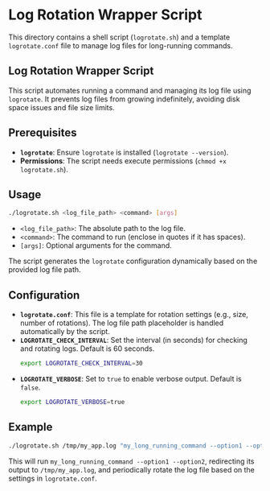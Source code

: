 # Log Rotation Wrapper Script

This directory contains a shell script (`logrotate.sh`) and a template
`logrotate.conf` file to manage log files for long-running commands.

## Log Rotation Wrapper Script

This script automates running a command and managing its log file using
`logrotate`. It prevents log files from growing indefinitely, avoiding disk space
issues and file size limits.

## Prerequisites

*   **`logrotate`**: Ensure `logrotate` is installed (`logrotate --version`).
*   **Permissions**: The script needs execute permissions (`chmod +x
    logrotate.sh`).

## Usage

```bash
./logrotate.sh <log_file_path> <command> [args]
```

*   `<log_file_path>`: The absolute path to the log file.
*   `<command>`: The command to run (enclose in quotes if it has spaces).
*   `[args]`: Optional arguments for the command.

The script generates the `logrotate` configuration dynamically based on the
provided log file path.

## Configuration

*   **`logrotate.conf`**: This file is a template for rotation settings (e.g.,
    size, number of rotations). The log file path placeholder is handled
    automatically by the script.
*   **`LOGROTATE_CHECK_INTERVAL`**: Set the interval (in seconds) for checking
    and rotating logs. Default is 60 seconds.
    ```bash
    export LOGROTATE_CHECK_INTERVAL=30
    ```
*   **`LOGROTATE_VERBOSE`**: Set to `true` to enable verbose output. Default is
    `false`.
    ```bash
    export LOGROTATE_VERBOSE=true
    ```

## Example

```bash
./logrotate.sh /tmp/my_app.log "my_long_running_command --option1 --option2"
```
This will run `my_long_running_command --option1 --option2`, redirecting its
output to `/tmp/my_app.log`, and periodically rotate the log file based on the
settings in `logrotate.conf`.
